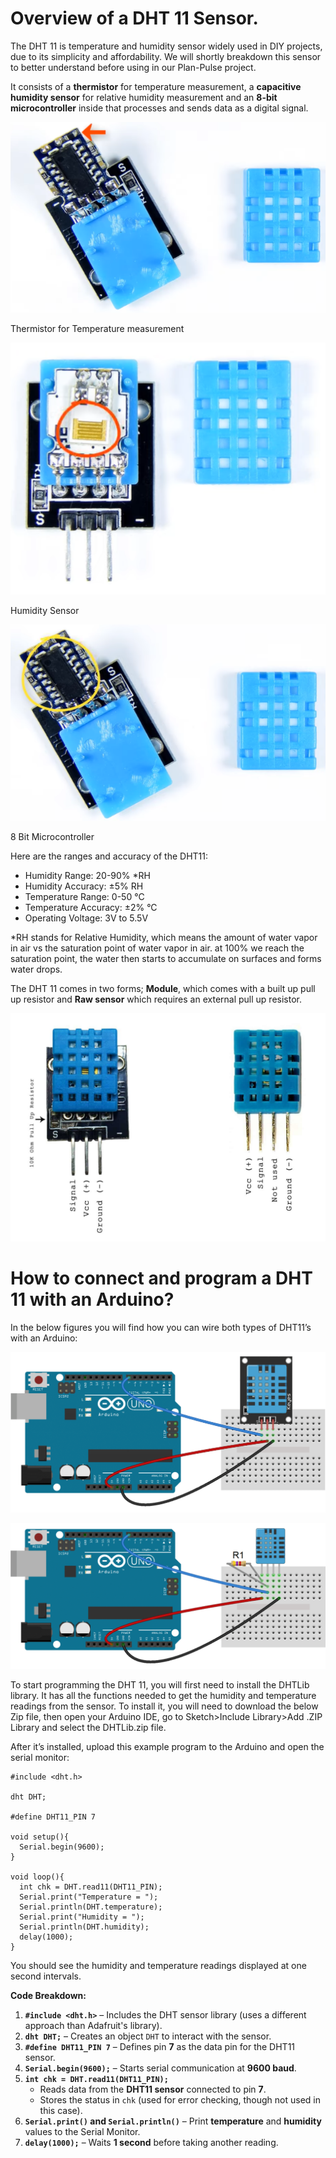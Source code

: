 # Overview of a DHT 11 Sensor.

The DHT 11 is temperature and humidity sensor widely used in DIY projects, due to its simplicity and affordability. We will shortly breakdown this sensor to better understand before using in our Plan-Pulse project.

It consists of a **thermistor** for temperature measurement, a **capacitive humidity sensor** for relative humidity measurement and an **8-bit microcontroller** inside that processes and sends data as a digital signal.

![Thermistor for Temperature measurement](Temp.png)


Thermistor for Temperature measurement

![Humidity Sensor](Hum.png)

Humidity Sensor

![8 Bit Microcontroller](Micro.png)

8 Bit Microcontroller

  

Here are the ranges and accuracy of the DHT11:

- Humidity Range: 20-90% *RH
- Humidity Accuracy: ±5% RH
- Temperature Range: 0-50 °C
- Temperature Accuracy: ±2% °C
- Operating Voltage: 3V to 5.5V

*RH stands for Relative Humidity, which means the amount of water vapor in air vs the saturation point of water vapor in air. at 100% we reach the saturation point, the water then starts to accumulate on surfaces and forms water drops.

The DHT 11 comes in two forms; **Module**, which comes with a built up pull up resistor and **Raw sensor**  which requires an external pull up resistor.

![image.png](Types.png)

# How to connect and program a DHT 11 with an Arduino?

In the below figures you will find how you can wire both types of DHT11’s with an Arduino:

![image.png](CTOA1.png)

![image.png](CTOA2.png)

To start programming the DHT 11, you will first need to install the DHTLib library. It has all the functions needed to get the humidity and temperature readings from the sensor. To install it, you will need to download the below Zip file, then open your Arduino IDE, go to Sketch>Include Library>Add .ZIP Library and select the DHTLib.zip file. 

After it’s installed, upload this example program to the Arduino and open the serial monitor:

```arduino
#include <dht.h>

dht DHT;

#define DHT11_PIN 7

void setup(){
  Serial.begin(9600);
}

void loop(){
  int chk = DHT.read11(DHT11_PIN);
  Serial.print("Temperature = ");
  Serial.println(DHT.temperature);
  Serial.print("Humidity = ");
  Serial.println(DHT.humidity);
  delay(1000);
}
```

You should see the humidity and temperature readings displayed at one second intervals.

**Code Breakdown:**

1. **`#include <dht.h>`** – Includes the DHT sensor library (uses a different approach than Adafruit's library).
2. **`dht DHT;`** – Creates an object `DHT` to interact with the sensor.
3. **`#define DHT11_PIN 7`** – Defines pin **7** as the data pin for the DHT11 sensor.
4. **`Serial.begin(9600);`** – Starts serial communication at **9600 baud**.
5. **`int chk = DHT.read11(DHT11_PIN);`**
    - Reads data from the **DHT11 sensor** connected to pin **7**.
    - Stores the status in `chk` (used for error checking, though not used in this case).
6. **`Serial.print()` and `Serial.println()`** – Print **temperature** and **humidity** values to the Serial Monitor.
7. **`delay(1000);`** – Waits **1 second** before taking another reading.